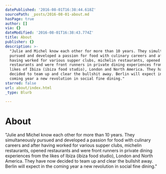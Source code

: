 ```yaml
---
datePublished: '2016-08-01T16:38:44.618Z'
sourcePath: _posts/2016-08-01-about.md
hasPage: true
author: []
via: {}
dateModified: '2016-08-01T16:38:43.774Z'
title: About
publisher: {}
description: >-
  "Julie and Michel know each other for more than 10 years. They simultaneously
  pursued and developed a passion for food with culinary careers and after
  having worked for various supper clubs, michelin restaurants, opened
  restaurants and were front runners in private dining experiences from the
  likes of Ibiza (ibiza food studio), London and North America. They have now
  decided to team up and clear the bullshit away. Berlin will expect in the
  coming year a new revolution in social fine dining."
starred: false
url: about/index.html
_type: Blurb

---
```

# About

"Julie and Michel know each other for more than 10 years. They simultaneously pursued and developed a passion for food with culinary careers and after having worked for various supper clubs, michelin restaurants, opened restaurants and were front runners in private dining experiences from the likes of Ibiza (ibiza food studio), London and North America. They have now decided to team up and clear the bullshit away. Berlin will expect in the coming year a new revolution in social fine dining."